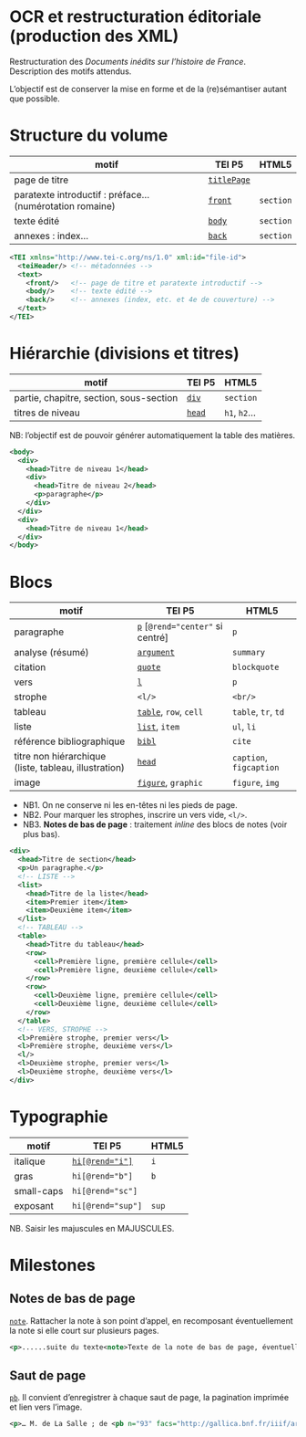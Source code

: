 OCR et restructuration éditoriale (production des XML)
===

Restructuration des *Documents inédits sur l’histoire de France*.  
Description des motifs attendus.

L’objectif est de conserver la mise en forme et de la (re)sémantiser autant que possible.


# Structure du volume

|motif|TEI P5|HTML5|
|-----|------|-----|
|page de titre|[`titlePage`](http://www.tei-c.org/release/doc/tei-p5-doc/fr/html/ref-titlePage.html)||
|paratexte introductif : préface… (numérotation romaine)|[`front`](http://www.tei-c.org/release/doc/tei-p5-doc/fr/html/ref-front.html)|`section`|
|texte édité|[`body`]()|`section`|
|annexes : index…|[`back`](http://www.tei-c.org/release/doc/tei-p5-doc/fr/html/ref-back.html)|`section`|

```xml
<TEI xmlns="http://www.tei-c.org/ns/1.0" xml:id="file-id">
  <teiHeader/> <!-- métadonnées -->
  <text>
    <front/>   <!-- page de titre et paratexte introductif -->
    <body/>    <!-- texte édité -->
    <back/>    <!-- annexes (index, etc. et 4e de couverture) -->
  </text>
</TEI>
```


# Hiérarchie (divisions et titres)

|motif|TEI P5|HTML5|
|-----|------|-----|
|partie, chapitre, section, sous-section|[`div`](http://www.tei-c.org/release/doc/tei-p5-doc/fr/html/ref-div.html)|`section`|
|titres de niveau|[`head`](http://www.tei-c.org/release/doc/tei-p5-doc/fr/html/ref-head.html)|`h1`, `h2`…|

NB: l’objectif est de pouvoir générer automatiquement la table des matières.

```xml
<body>
  <div>
    <head>Titre de niveau 1</head>
    <div>
      <head>Titre de niveau 2</head>
      <p>paragraphe</p>
    </div>
  </div>
  <div>
    <head>Titre de niveau 1</head>
  </div>
</body>
```


# Blocs

|motif|TEI P5|HTML5|
|-----|------|-----|
|paragraphe|[`p`](http://www.tei-c.org/release/doc/tei-p5-doc/fr/html/ref-p.html) [`@rend="center"` si centré]|`p`|
|analyse (résumé)|[`argument`](http://www.tei-c.org/release/doc/tei-p5-doc/fr/html/ref-argument.html)|`summary`|
|citation|[`quote`](http://www.tei-c.org/release/doc/tei-p5-doc/fr/html/ref-quote.html)|`blockquote`|
|vers|[`l`](http://www.tei-c.org/release/doc/tei-p5-doc/fr/html/ref-l.html)|`p`|
|strophe|`<l/>`|`<br/>`|
|tableau|[`table`](http://www.tei-c.org/release/doc/tei-p5-doc/fr/html/ref-table.html), `row`, `cell`|`table`, `tr`, `td`|
|liste|[`list`](http://www.tei-c.org/release/doc/tei-p5-doc/fr/html/ref-list.html), `item`|`ul`, `li`|
|référence bibliographique|[`bibl`](http://www.tei-c.org/release/doc/tei-p5-doc/fr/html/ref-bibl.html)|`cite`|
|titre non hiérarchique (liste, tableau, illustration)|[`head`](http://www.tei-c.org/release/doc/tei-p5-doc/fr/html/ref-head.html)|`caption`, `figcaption`|
|image|[`figure`](http://www.tei-c.org/release/doc/tei-p5-doc/fr/html/ref-figure.html), `graphic`|`figure`, `img`|

* NB1. On ne conserve ni les en-têtes ni les pieds de page.
* NB2. Pour marquer les strophes, inscrire un vers vide, `<l/>`.
* NB3. **Notes de bas de page** : traitement *inline* des blocs de notes (voir plus bas).


```xml
<div>
  <head>Titre de section</head>
  <p>Un paragraphe.</p>
  <!-- LISTE -->
  <list>
    <head>Titre de la liste</head>
    <item>Premier item</item>
    <item>Deuxième item</item>
  </list>
  <!-- TABLEAU -->
  <table>
    <head>Titre du tableau</head>
    <row>
      <cell>Première ligne, première cellule</cell>
      <cell>Première ligne, deuxième cellule</cell>
    </row>
    <row>
      <cell>Deuxième ligne, première cellule</cell>
      <cell>Deuxième ligne, deuxième cellule</cell>
    </row>
  </table>
  <!-- VERS, STROPHE -->
  <l>Première strophe, premier vers</l>
  <l>Première strophe, deuxième vers</l>
  <l/>
  <l>Deuxième strophe, premier vers</l>
  <l>Deuxième strophe, deuxième vers</l>
</div>
```

# Typographie


|motif|TEI P5|HTML5|
|-----|------|-----|
|italique|[`hi[@rend="i"]`](http://www.tei-c.org/release/doc/tei-p5-doc/fr/html/ref-hi.html)|`i`|
|gras|`hi[@rend="b"]`|`b`|
|small-caps|`hi[@rend="sc"]`||
|exposant|`hi[@rend="sup"]`|`sup`|

NB. Saisir les majuscules en MAJUSCULES.

# Milestones

## Notes de bas de page
[`note`](http://www.tei-c.org/release/doc/tei-p5-doc/fr/html/ref-note.html). Rattacher la note à son point d’appel, en recomposant éventuellement la note si elle court sur plusieurs pages.

```xml
<p>......suite du texte<note>Texte de la note de bas de page, éventuellement structurée en paragraphes</note> suite du texte......</p>
```

## Saut de page
[`pb`](http://www.tei-c.org/release/doc/tei-p5-doc/fr/html/ref-pb.html). Il convient d’enregistrer à chaque saut de page, la pagination imprimée et lien vers l’image.

```xml
<p>… M. de La Salle ; de <pb n="93" facs="http://gallica.bnf.fr/iiif/ark:/12148/bpt6k6561127c/f103/full/full/0/native.jpg"/>belles tapisseries de Flandre…</p>
```
